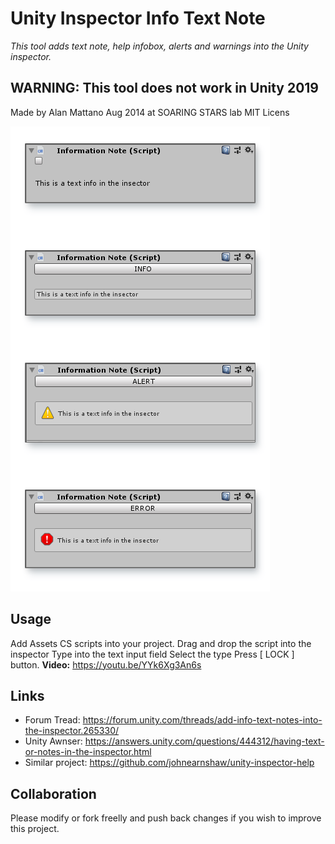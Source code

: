 # Unity Inspector Info Text Note
*This tool adds text note, help infobox, alerts and warnings into the Unity inspector.*

WARNING: This tool does not work in Unity 2019
---

Made by Alan Mattano Aug 2014 at SOARING STARS lab
MIT Licens

![Inspector Note](/pix/InspectorNote.png?raw=true)


## Usage


Add Assets CS scripts into your project.
Drag and drop the script into the inspector
Type into the text input field
Select the type
Press [ LOCK ] button. **Video:** https://youtu.be/YYk6Xg3An6s


## Links
- Forum Tread: https://forum.unity.com/threads/add-info-text-notes-into-the-inspector.265330/
- Unity Awnser: https://answers.unity.com/questions/444312/having-text-or-notes-in-the-inspector.html
- Similar project: https://github.com/johnearnshaw/unity-inspector-help



## Collaboration

Please modify or fork freelly and push back changes if you wish to improve this project.


